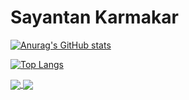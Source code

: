 # Sayantan Karmakar
[![Anurag's GitHub stats](https://github-readme-stats.vercel.app/api?username=sayantank&theme=nord&count_private=true&show_icons=true&custom_title=Stats)](https://github.com/anuraghazra/github-readme-stats)


[![Top Langs](https://github-readme-stats.vercel.app/api/top-langs/?username=sayantank&hide=jupyter%20notebook,scss,ruby,smarty,makefile&layout=compact&theme=nord&langs_count=10)](https://github.com/anuraghazra/github-readme-stats)

<a href="https://github.com/anuraghazra/github-readme-stats">
  <img align="center" src="https://github-readme-stats.vercel.app/api/pin/?username=sayantank&repo=ciara" />
</a>
<a href="https://github.com/anuraghazra/convoychat">
  <img align="center" src="https://github-readme-stats.vercel.app/api/pin/?username=sayantank&repo=sanvika" />
</a>
